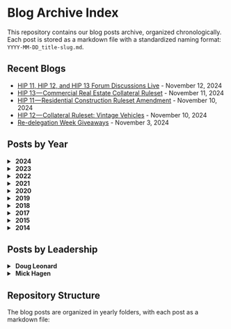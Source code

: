 # Blog Archive Index

This repository contains our blog posts archive, organized chronologically. Each post is stored as a markdown file with a standardized naming format: `YYYY-MM-DD_title-slug.md`.
## Recent Blogs

- [HIP 11, HIP 12, and HIP 13 Forum Discussions Live](blogs/archive/2024/2024-11-13_hip-11-hip-12-and-hip-13-forum-discussions-live.md) - November 12, 2024
- [HIP 13 — Commercial Real Estate Collateral Ruleset](blogs/archive/2024/2024-11-12_hip-13-commercial-real-estate-collateral-ruleset.md) - November 11, 2024
- [HIP 11 — Residential Construction Ruleset Amendment](blogs/archive/2024/2024-11-11_hip-11-residential-construction-ruleset-amendment.md) - November 10, 2024
- [HIP 12 — Collateral Ruleset: Vintage Vehicles](blogs/archive/2024/2024-11-11_hip-12-collateral-ruleset-vintage-vehicles.md) - November 10, 2024
- [Re-delegation Week Giveaways](blogs/archive/2024/2024-11-04_re-delegation-week-giveaways.md) - November 3, 2024



## Posts by Year

<details>
<summary>&nbsp;<b>2024</b></summary>

- [HIP 11, HIP 12, and HIP 13 Forum Discussions Live](blogs/archive/2024/2024-11-13_hip-11-hip-12-and-hip-13-forum-discussions-live.md) - November 12, 2024
- [HIP 13 — Commercial Real Estate Collateral Ruleset](blogs/archive/2024/2024-11-12_hip-13-commercial-real-estate-collateral-ruleset.md) - November 11, 2024
- [HIP 11 — Residential Construction Ruleset Amendment](blogs/archive/2024/2024-11-11_hip-11-residential-construction-ruleset-amendment.md) - November 10, 2024
- [HIP 12 — Collateral Ruleset: Vintage Vehicles](blogs/archive/2024/2024-11-11_hip-12-collateral-ruleset-vintage-vehicles.md) - November 10, 2024
- [Re-delegation Week Giveaways](blogs/archive/2024/2024-11-04_re-delegation-week-giveaways.md) - November 3, 2024
- [Permissionless III Summary](blogs/archive/2024/2024-10-15_permissionless-iii-summary.md) - October 14, 2024
- [HIP 10: Administrative Appointment](blogs/archive/2024/2024-09-17_hip-10-administrative-appointment.md) - September 16, 2024
- [HIP 9 + HIP 10 Forum Discussions](blogs/archive/2024/2024-09-13_hip-9-hip-10-forum-discussions.md) - September 12, 2024
- [HIP 9 + HIP 10 Voting Live!](blogs/archive/2024/2024-09-13_hip-9-hip-10-voting-live.md) - September 12, 2024
- [Permissionless III](blogs/archive/2024/2024-09-06_permissionless-iii.md) - September 5, 2024
- [Community-Led Marketing](blogs/archive/2024/2024-07-09_community-led-marketing.md) - July 8, 2024
- [Hifi Ecosystem Tutorials](blogs/archive/2024/2024-06-03_hifi-ecosystem-tutorials.md) - June 2, 2024
- [Collateral Ruleset: Medical Equipment](blogs/archive/2024/2024-05-28_collateral-ruleset-medical-equipment.md) - May 27, 2024
- [HIP 8 Voting Live!](blogs/archive/2024/2024-05-03_hip-8-voting-live.md) - May 2, 2024
- [Hifi Governance Page](blogs/archive/2024/2024-04-29_hifi-governance-page.md) - April 28, 2024
- [HIP 8 Forum Discussion Live](blogs/archive/2024/2024-04-29_hip-8-forum-discussion-live.md) - April 28, 2024
- [Collateral Ruleset: Implementation Details](blogs/archive/2024/2024-04-24_collateral-ruleset-implementation-details.md) - April 23, 2024
- [Collateral Ruleset: Professionally Managed Racehorses](blogs/archive/2024/2024-04-16_collateral-ruleset-professionally-managed-racehorses.md) - April 15, 2024
- [Collateral Ruleset: Residential Construction](blogs/archive/2024/2024-04-15_collateral-ruleset-residential-construction.md) - April 14, 2024
- [RWA Framework Improvements](blogs/archive/2024/2024-04-02_rwa-framework-improvements.md) - April 1, 2024
- [Hifi TVL Growth](blogs/archive/2024/2024-03-25_hifi-tvl-growth.md) - March 24, 2024
- [HIP 7 Voting Live!](blogs/archive/2024/2024-03-01_hip-7-voting-live.md) - February 29, 2024
- [HIP 7 Forum Discussion Live](blogs/archive/2024/2024-02-28_hip-7-forum-discussion-live.md) - February 27, 2024
- [Real Estate as Collateral](blogs/archive/2024/2024-02-27_real-estate-as-collateral.md) - February 26, 2024
- [“ERC-404” NFT & Fungible Token Interoperability](blogs/archive/2024/2024-02-08_erc-404-nft-fungible-token-interoperability.md) - February 7, 2024
- [Ecosystem Quests and Giveaways](blogs/archive/2024/2024-01-15_ecosystem-quests-and-giveaways.md) - January 14, 2024
- [Starting Off 2024 Right!](blogs/archive/2024/2024-01-09_starting-off-2024-right.md) - January 8, 2024
</details>

<details>
<summary>&nbsp;<b>2023</b></summary>

- [Sheet Heads Progress Report](blogs/archive/2023/2023-12-13_sheet-heads-progress-report.md) - December 12, 2023
- [Vote on HIP 6](blogs/archive/2023/2023-12-01_vote-on-hip-6.md) - November 30, 2023
- [HIP 6 Additional Details](blogs/archive/2023/2023-11-30_hip-6-additional-details.md) - November 29, 2023
- [HIP 6 — Liquidity Bootstrapping Program](blogs/archive/2023/2023-11-27_hip-6-liquidity-bootstrapping-program.md) - November 26, 2023
- [HIP 5 Revote Success + Airdrops!](blogs/archive/2023/2023-11-06_hip-5-revote-success-airdrops.md) - November 5, 2023
- [HIP 5 Revote Live](blogs/archive/2023/2023-11-01_hip-5-revote-live.md) - October 31, 2023
- [HIP 5 Update: Failed to Meet Quorum](blogs/archive/2023/2023-10-30_hip-5-update-failed-to-meet-quorum.md) - October 29, 2023
- [Hifi 2024 Roadmap](blogs/archive/2023/2023-10-27_hifi-2024-roadmap.md) - October 26, 2023
- [Sheet Heads Borrowing Live](blogs/archive/2023/2023-10-25_sheet-heads-borrowing-live.md) - October 24, 2023
- [Get Involved: HIP 5 Voting Is Live](blogs/archive/2023/2023-10-17_get-involved-hip-5-voting-is-live.md) - October 16, 2023
- [HIP 5 Forum Discussion Live](blogs/archive/2023/2023-10-17_hip-5-forum-discussion-live.md) - October 16, 2023
- [Sheet Heads NFTs as Collateral](blogs/archive/2023/2023-10-12_sheet-heads-nfts-as-collateral.md) - October 11, 2023
- [Hifi 2023 — A Look Back](blogs/archive/2023/2023-09-12_hifi-2023-a-look-back.md) - September 11, 2023
- [Hifi DAO Legal Structure](blogs/archive/2023/2023-09-08_hifi-dao-legal-structure.md) - September 7, 2023
- [Introducing Sheety Bot & Another NFT Giveaway!](blogs/archive/2023/2023-09-06_introducing-sheety-bot-another-nft-giveaway.md) - September 5, 2023
- [Sheet Heads Mint Cutoff + Meme Contest](blogs/archive/2023/2023-08-28_sheet-heads-mint-cutoff-meme-contest.md) - August 27, 2023
- [Ecosystem Airdrop](blogs/archive/2023/2023-08-24_ecosystem-airdrop.md) - August 23, 2023
- [Introducing: Sheet Heads](blogs/archive/2023/2023-08-11_introducing-sheet-heads.md) - August 10, 2023
- [Minting Sheet Heads](blogs/archive/2023/2023-08-11_minting-sheet-heads.md) - August 10, 2023
- [Pooled NFT V2 is Live](blogs/archive/2023/2023-07-25_pooled-nft-v2-is-live.md) - July 24, 2023
- [One More Thing…](blogs/archive/2023/2023-07-07_one-more-thing.md) - July 6, 2023
- [Introducing Our First Real-World Asset](blogs/archive/2023/2023-06-23_introducing-our-first-real-world-asset.md) - June 22, 2023
- [Real-World Assets: The Framework](blogs/archive/2023/2023-06-13_real-world-assets-the-framework.md) - June 12, 2023
- [We’re Ready! Onboarding Our First Real-World Asset (RWA)](blogs/archive/2023/2023-06-02_we-re-ready-onboarding-our-first-real-world-asset-rwa.md) - June 1, 2023
- [Learn Hifi, Earn Hifi: Binance Academy](blogs/archive/2023/2023-05-19_learn-hifi-earn-hifi-binance-academy.md) - May 18, 2023
- [NFT Collateral Status Update](blogs/archive/2023/2023-04-18_nft-collateral-status-update.md) - April 17, 2023
- [Pooled NFT: Airdrop #2](blogs/archive/2023/2023-04-13_pooled-nft-airdrop-2.md) - April 12, 2023
- [Outer Edge LA: The Experience](blogs/archive/2023/2023-04-07_outer-edge-la-the-experience.md) - April 6, 2023
- [Pawn Bots: Lessons Learned](blogs/archive/2023/2023-04-06_pawn-bots-lessons-learned.md) - April 5, 2023
- [Earning from DEXs with Liquidity Tokens and NFTs](blogs/archive/2023/2023-03-22_earning-from-dexs-with-liquidity-tokens-and-nfts.md) - March 21, 2023
- [NFT Real World Assets — Past, Present, and Future](blogs/archive/2023/2023-02-28_nft-real-world-assets-past-present-and-future.md) - February 27, 2023
- [Pooled NFTs: Passive Income For Any NFT](blogs/archive/2023/2023-02-10_pooled-nfts-passive-income-for-any-nft.md) - February 9, 2023
- [Pawn Bots Phase VI](blogs/archive/2023/2023-02-07_pawn-bots-phase-vi.md) - February 6, 2023
- [What Is DeFi?](blogs/archive/2023/2023-01-31_what-is-defi.md) - January 30, 2023
- [New Hifi Market on Ethereum Mainnet](blogs/archive/2023/2023-01-17_new-hifi-market-on-ethereum-mainnet.md) - January 16, 2023
</details>

<details>
<summary>&nbsp;<b>2022</b></summary>

- [HIFI Token Exchange Support](blogs/archive/2022/2022-12-20_hifi-token-exchange-support.md) - December 19, 2022
- [A New NFT Collection: Laying Groundwork](blogs/archive/2022/2022-12-09_a-new-nft-collection-laying-groundwork.md) - December 8, 2022
- [HIFI Token Swap Tutorial](blogs/archive/2022/2022-12-09_hifi-token-swap-tutorial.md) - December 8, 2022
- [Token Swap is Live](blogs/archive/2022/2022-12-06_token-swap-is-live.md) - December 5, 2022
- [Crown Ribbon FAQ](blogs/archive/2022/2022-12-02_crown-ribbon-faq.md) - December 1, 2022
- [Hifi Token Swap AMA (November 29th, 2022)](blogs/archive/2022/2022-11-29_hifi-token-swap-ama-november-29th-2022.md) - November 28, 2022
- [HIFI Tokenomics Lite Paper](blogs/archive/2022/2022-11-28_hifi-tokenomics-lite-paper.md) - November 27, 2022
- [Hifi DAO — Day 1! 🎉](blogs/archive/2022/2022-11-18_hifi-dao-day-1.md) - November 17, 2022
- [Vote on HIP 2](blogs/archive/2022/2022-11-18_vote-on-hip-2.md) - November 17, 2022
- [Token Swap & Ethereum Mainnet Protocol Deployment Proposal](blogs/archive/2022/2022-11-07_token-swap-ethereum-mainnet-protocol-deployment-proposal.md) - November 6, 2022
- [Probably Nothing](blogs/archive/2022/2022-11-03_probably-nothing.md) - November 2, 2022
- [Growth](blogs/archive/2022/2022-10-31_growth.md) - October 30, 2022
- [Our Solution](blogs/archive/2022/2022-10-27_our-solution.md) - October 26, 2022
- [Our Customer’s Biggest Problem](blogs/archive/2022/2022-10-26_our-customer-s-biggest-problem.md) - October 25, 2022
- [Our Customer](blogs/archive/2022/2022-10-26_our-customer.md) - October 25, 2022
- [The Road to Token Swap](blogs/archive/2022/2022-10-24_the-road-to-token-swap.md) - October 23, 2022
- [The Pawn Bots Comprehensive Guide](blogs/archive/2022/2022-09-30_the-pawn-bots-comprehensive-guide.md) - September 29, 2022
- [New Upgrades](blogs/archive/2022/2022-09-27_new-upgrades.md) - September 26, 2022
- [Pawn Bots Phase III](blogs/archive/2022/2022-09-22_pawn-bots-phase-iii.md) - September 21, 2022
- [Forging a Flawless](blogs/archive/2022/2022-09-09_forging-a-flawless.md) - September 8, 2022
- [Community Updates: The Next Chapter of Growth](blogs/archive/2022/2022-08-25_community-updates-the-next-chapter-of-growth.md) - August 24, 2022
- [🎉 Introducing the Forge Web App](blogs/archive/2022/2022-08-16_introducing-the-forge-web-app.md) - August 15, 2022
- [Melt Down and Forge: Pawn Bots Evolved](blogs/archive/2022/2022-08-04_melt-down-and-forge-pawn-bots-evolved.md) - August 3, 2022
- [Pawn Bots Holders-Only Groups](blogs/archive/2022/2022-07-19_pawn-bots-holders-only-groups.md) - July 18, 2022
- [Pawn Bots Liquidity Reserve](blogs/archive/2022/2022-07-19_pawn-bots-liquidity-reserve.md) - July 18, 2022
- [Pawn Bots Rarity 😎](blogs/archive/2022/2022-07-12_pawn-bots-rarity.md) - July 11, 2022
- [Pawn Bots Mint Details](blogs/archive/2022/2022-07-01_pawn-bots-mint-details.md) - June 30, 2022
- [Voting Kickoff](blogs/archive/2022/2022-06-10_voting-kickoff.md) - June 9, 2022
- [How to Get Mainframe Token](blogs/archive/2022/2022-06-03_how-to-get-mainframe-token.md) - June 2, 2022
- [Hifi Ecosystem Launch 🚀](blogs/archive/2022/2022-04-21_hifi-ecosystem-launch.md) - April 20, 2022
- [New Frontiers: Hifi Spins out Sablier as Ecosystem Partner 🎉](blogs/archive/2022/2022-04-05_new-frontiers-hifi-spins-out-sablier-as-ecosystem-partner.md) - April 4, 2022
- [Roadmap Recap: Q1 2022](blogs/archive/2022/2022-03-31_roadmap-recap-q1-2022.md) - March 30, 2022
- [How to Write a Great Governance Proposal](blogs/archive/2022/2022-03-17_how-to-write-a-great-governance-proposal.md) - March 16, 2022
- [An Introduction to Community Governance](blogs/archive/2022/2022-03-08_an-introduction-to-community-governance.md) - March 7, 2022
- [Tutorial: Voting With Snapshot](blogs/archive/2022/2022-01-11_tutorial-voting-with-snapshot.md) - January 10, 2022
- [Strategy: the road ahead](blogs/archive/2022/2022-01-06_strategy-the-road-ahead.md) - January 5, 2022
- [Introducing Hifi Governance](blogs/archive/2022/2022-01-04_introducing-hifi-governance.md) - January 3, 2022
- [Unveiling the 2022 WAGMI Roadmap](blogs/archive/2022/2022-01-03_unveiling-the-2022-wagmi-roadmap.md) - January 2, 2022
</details>

<details>
<summary>&nbsp;<b>2021</b></summary>

- [Borrow Tutorial: Hifi v1 Public Preview on Polygon](blogs/archive/2021/2021-12-13_borrow-tutorial-hifi-v1-public-preview-on-polygon.md) - December 12, 2021
- [Tutorial Bridge: Hifi v1 Public Preview on Polygon](blogs/archive/2021/2021-12-13_tutorial-bridge-hifi-v1-public-preview-on-polygon.md) - December 12, 2021
- [Introduction to Polygon](blogs/archive/2021/2021-11-01_introduction-to-polygon.md) - October 31, 2021
- [Hifi v1: Protocol Risks](blogs/archive/2021/2021-10-22_hifi-v1-protocol-risks.md) - October 21, 2021
- [Release: Hifi v1 private beta on Rinkeby](blogs/archive/2021/2021-08-05_release-hifi-v1-private-beta-on-rinkeby.md) - August 4, 2021
- [The End of an Era: Sunsetting our Mainframe Brand and Domain](blogs/archive/2021/2021-07-14_the-end-of-an-era-sunsetting-our-mainframe-brand-and-domain.md) - July 13, 2021
- [NFTs 101](blogs/archive/2021/2021-04-08_nfts-101.md) - April 7, 2021
- [MFT available in US via CoinZoom, $30K Giveaway](blogs/archive/2021/2021-03-31_mft-available-in-us-via-coinzoom-30k-giveaway.md) - March 30, 2021
- [Pooling with Hifi](blogs/archive/2021/2021-03-16_pooling-with-hifi.md) - March 15, 2021
- [Borrowing with Hifi](blogs/archive/2021/2021-03-12_borrowing-with-hifi.md) - March 11, 2021
- [Lending with Hifi](blogs/archive/2021/2021-03-12_lending-with-hifi.md) - March 11, 2021
- [Upcoming AMA & Incentive Update](blogs/archive/2021/2021-02-19_upcoming-ama-incentive-update.md) - February 18, 2021
- [Hifi Lending Protocol v.0 launched](blogs/archive/2021/2021-02-15_hifi-lending-protocol-v-0-launched.md) - February 14, 2021
</details>

<details>
<summary>&nbsp;<b>2020</b></summary>

- [Progress Report: Breaking down our audit report](blogs/archive/2020/2020-12-17_progress-report-breaking-down-our-audit-report.md) - December 16, 2020
- [Mainframe is now Hifi](blogs/archive/2020/2020-12-10_mainframe-is-now-hifi.md) - December 9, 2020
- [Compound’s DAI liquidation event and it’s impact on Mainframe](blogs/archive/2020/2020-12-04_compound-s-dai-liquidation-event-and-it-s-impact-on-mainframe.md) - December 3, 2020
- [Progress Report: Security Audit — Round One](blogs/archive/2020/2020-11-23_progress-report-security-audit-round-one.md) - November 22, 2020
- [ReImagine 2020 v4.0](blogs/archive/2020/2020-11-05_reimagine-2020-v4-0.md) - November 4, 2020
- [MFT Airdrop Update: Realigning Incentives](blogs/archive/2020/2020-08-19_mft-airdrop-update-realigning-incentives.md) - August 18, 2020
- [Mainframe Lending Protocol](blogs/archive/2020/2020-07-10_mainframe-lending-protocol.md) - July 9, 2020
- [Mainframe Guardians & Community Migration to Discord](blogs/archive/2020/2020-06-22_mainframe-guardians-community-migration-to-discord.md) - June 21, 2020
- [Tutorial: Adding Liquidity to Uniswap v2](blogs/archive/2020/2020-06-04_tutorial-adding-liquidity-to-uniswap-v2.md) - June 3, 2020
- [Progress Report: Incoming Airdrops](blogs/archive/2020/2020-06-01_progress-report-incoming-airdrops.md) - May 31, 2020
- [Mainframe Lending Protocol: A Primer](blogs/archive/2020/2020-05-18_mainframe-lending-protocol-a-primer.md) - May 17, 2020
- [The Vision](blogs/archive/2020/2020-03-02_the-vision.md) - March 1, 2020
- [New Chapter, New CEO](blogs/archive/2020/2020-01-31_new-chapter-new-ceo.md) - January 30, 2020
- [Shareholder Letter February 2020](blogs/archive/2020/2020-01-31_shareholder-letter-february-2020.md) - January 30, 2020
</details>

<details>
<summary>&nbsp;<b>2019</b></summary>

- [The Definition of a Dapp](blogs/archive/2019/2019-08-08_the-definition-of-a-dapp.md) - August 7, 2019
- [Mainframe & Brasil 🇧🇷](blogs/archive/2019/2019-07-24_mainframe-brasil.md) - July 23, 2019
- [Mainframe OS Product Update](blogs/archive/2019/2019-06-20_mainframe-os-product-update.md) - June 19, 2019
- [Swarm Orange Summit 2019](blogs/archive/2019/2019-06-11_swarm-orange-summit-2019.md) - June 10, 2019
- [Mainframe OS: support for Mac, Windows, & Linux now live!](blogs/archive/2019/2019-05-06_mainframe-os-support-for-mac-windows-linux-now-live.md) - May 5, 2019
- [Mainframe OS Public Release is Live!](blogs/archive/2019/2019-04-10_mainframe-os-public-release-is-live.md) - April 9, 2019
- [AMA Rundown with Mainframe Leadership](blogs/archive/2019/2019-03-06_ama-rundown-with-mainframe-leadership.md) - March 5, 2019
- [Mainframe OS Developer Launch & AMA](blogs/archive/2019/2019-02-28_mainframe-os-developer-launch-ama.md) - February 27, 2019
- [Erebos v0.6](blogs/archive/2019/2019-01-07_erebos-v0-6.md) - January 6, 2019
</details>

<details>
<summary>&nbsp;<b>2018</b></summary>

- [Mainframe Product Update: November](blogs/archive/2018/2018-12-07_mainframe-product-update-november.md) - December 6, 2018
- [Mainframe Product Update: October](blogs/archive/2018/2018-11-16_mainframe-product-update-october.md) - November 15, 2018
- [Update: Developer-focused Meetups in November and December](blogs/archive/2018/2018-11-08_update-developer-focused-meetups-in-november-and-december.md) - November 7, 2018
- [Announcing the 0.1 Milestone Release](blogs/archive/2018/2018-11-07_announcing-the-0-1-milestone-release.md) - November 6, 2018
- [The Dapp Awards — Highlights & Recap](blogs/archive/2018/2018-11-05_the-dapp-awards-highlights-recap.md) - November 4, 2018
- [Quick Update before DevCon4](blogs/archive/2018/2018-10-29_quick-update-before-devcon4.md) - October 28, 2018
- [Just #Buidl: Eth San Francisco Hackathon](blogs/archive/2018/2018-10-10_just-buidl-eth-san-francisco-hackathon.md) - October 9, 2018
- [Mainframe Partners with Telefónica’s Innovation Arm](blogs/archive/2018/2018-10-02_mainframe-partners-with-telef-nica-s-innovation-arm.md) - October 1, 2018
- [Introducing Erebos — a JavaScript client and CLI for Swarm](blogs/archive/2018/2018-09-24_introducing-erebos-a-javascript-client-and-cli-for-swarm.md) - September 23, 2018
- [Main & Frame Vol. 010](blogs/archive/2018/2018-08-30_main-frame-vol-010.md) - August 29, 2018
- [Meet Team Mainframe](blogs/archive/2018/2018-08-28_meet-team-mainframe.md) - August 27, 2018
- [Community AMA with Mick Hagen](blogs/archive/2018/2018-08-08_community-ama-with-mick-hagen.md) - August 7, 2018
- [Announcing the Mainframe Roadmap](blogs/archive/2018/2018-08-07_announcing-the-mainframe-roadmap.md) - August 6, 2018
- [Introducing Freedom Stories: Warsaw Uprising](blogs/archive/2018/2018-08-03_introducing-freedom-stories-warsaw-uprising.md) - August 2, 2018
- [Main & Frame Vol. 006](blogs/archive/2018/2018-07-19_main-frame-vol-006.md) - July 18, 2018
- [How to stake your own MFT in Onyx](blogs/archive/2018/2018-07-12_how-to-stake-your-own-mft-in-onyx.md) - July 11, 2018
- [Claiming Your Global Airdrop](blogs/archive/2018/2018-07-10_claiming-your-global-airdrop.md) - July 9, 2018
- [48 hours later — Welcome to the Team!](blogs/archive/2018/2018-07-07_48-hours-later-welcome-to-the-team.md) - July 6, 2018
- [IMPORTANT: MFT contract redeployed](blogs/archive/2018/2018-07-04_important-mft-contract-redeployed.md) - July 3, 2018
- [Mainframe Token Contract Deployed](blogs/archive/2018/2018-07-03_mainframe-token-contract-deployed.md) - July 2, 2018
- [Pre-Sale Partners: Builders in the Ecosystem](blogs/archive/2018/2018-07-03_pre-sale-partners-builders-in-the-ecosystem.md) - July 2, 2018
- [Pre-Sale Partners: Funds & Angels](blogs/archive/2018/2018-07-02_pre-sale-partners-funds-angels.md) - July 1, 2018
- [Introducing the Mainframe pre-sale partners](blogs/archive/2018/2018-06-28_introducing-the-mainframe-pre-sale-partners.md) - June 27, 2018
- [Global Airdrop & European Tour Update](blogs/archive/2018/2018-06-27_global-airdrop-european-tour-update.md) - June 26, 2018
- [Freedom of the Press Foundation & Mainframe](blogs/archive/2018/2018-06-18_freedom-of-the-press-foundation-mainframe.md) - June 17, 2018
- [A New Hire’s visit to Mainframe HQ](blogs/archive/2018/2018-06-13_a-new-hire-s-visit-to-mainframe-hq.md) - June 12, 2018
- [Insights from Phase 2: Proof of Freedom](blogs/archive/2018/2018-06-07_insights-from-phase-2-proof-of-freedom.md) - June 6, 2018
- [$1.4M raised for charity in “Proof of Heart”](blogs/archive/2018/2018-05-25_1-4m-raised-for-charity-in-proof-of-heart.md) - May 24, 2018
- [Europe Airdrop Tour — Application Process](blogs/archive/2018/2018-05-25_europe-airdrop-tour-application-process.md) - May 24, 2018
- [Swarm Orange Summit 2018](blogs/archive/2018/2018-05-25_swarm-orange-summit-2018.md) - May 24, 2018
- [Mainframe Europe Airdrop Tour — cities announced!](blogs/archive/2018/2018-05-22_mainframe-europe-airdrop-tour-cities-announced.md) - May 21, 2018
- [Swarm Summit Presentation: How to Take Over the Swarm Project.](blogs/archive/2018/2018-05-14_swarm-summit-presentation-how-to-take-over-the-swarm-project.md) - May 13, 2018
- [Video and Animation Submissions for Crowdgift Phase 2](blogs/archive/2018/2018-04-12_video-and-animation-submissions-for-crowdgift-phase-2.md) - April 11, 2018
- [Three Million Dollars](blogs/archive/2018/2018-03-10_three-million-dollars.md) - March 9, 2018
- [Crowdgift Phase 3: Proof of Heart](blogs/archive/2018/2018-02-27_crowdgift-phase-3-proof-of-heart.md) - February 26, 2018
- [Crowdgift Phase 2: Proof of Freedom](blogs/archive/2018/2018-02-26_crowdgift-phase-2-proof-of-freedom.md) - February 25, 2018
- [Mainframe Token Generation Event](blogs/archive/2018/2018-02-14_mainframe-token-generation-event.md) - February 13, 2018
- [The web3 communications layer](blogs/archive/2018/2018-02-01_the-web3-communications-layer.md) - January 31, 2018
</details>

<details>
<summary>&nbsp;<b>2017</b></summary>

- [Onyx: Alpha Release](blogs/archive/2017/2017-12-06_onyx-alpha-release.md) - December 5, 2017
- [Preparing, Presenting, and Reception at Devcon 3](blogs/archive/2017/2017-11-14_preparing-presenting-and-reception-at-devcon-3.md) - November 13, 2017
- [The Value of (Relevant) Notifications](blogs/archive/2017/2017-06-16_the-value-of-relevant-notifications.md) - June 15, 2017
- [Communication Failure Averted.](blogs/archive/2017/2017-06-10_communication-failure-averted.md) - June 9, 2017
- [Fragment Subscriptions in GraphQL](blogs/archive/2017/2017-05-26_fragment-subscriptions-in-graphql.md) - May 25, 2017
- [The Workplace: 1997 vs. 2017](blogs/archive/2017/2017-05-22_the-workplace-1997-vs-2017.md) - May 21, 2017
</details>

<details>
<summary>&nbsp;<b>2015</b></summary>

- [Spatch → Mainframe](blogs/archive/2015/2015-06-04_spatch-mainframe.md) - June 3, 2015
</details>

<details>
<summary>&nbsp;<b>2014</b></summary>

- [Techstars London: Founder Diaries](blogs/archive/2014/2014-04-18_techstars-london-founder-diaries.md) - April 17, 2014
</details>

## Posts by Leadership

<details>
<summary>&nbsp;<b>Doug Leonard</b></summary>
<blockquote>
<details>
<summary>&nbsp;<b>2024</b></summary>

- [HIP 11, HIP 12, and HIP 13 Forum Discussions Live](blogs/archive/2024/2024-11-13_hip-11-hip-12-and-hip-13-forum-discussions-live.md) - November 12, 2024
- [HIP 13 — Commercial Real Estate Collateral Ruleset](blogs/archive/2024/2024-11-12_hip-13-commercial-real-estate-collateral-ruleset.md) - November 11, 2024
- [HIP 11 — Residential Construction Ruleset Amendment](blogs/archive/2024/2024-11-11_hip-11-residential-construction-ruleset-amendment.md) - November 10, 2024
- [HIP 12 — Collateral Ruleset: Vintage Vehicles](blogs/archive/2024/2024-11-11_hip-12-collateral-ruleset-vintage-vehicles.md) - November 10, 2024
- [Re-delegation Week Giveaways](blogs/archive/2024/2024-11-04_re-delegation-week-giveaways.md) - November 3, 2024
- [Permissionless III Summary](blogs/archive/2024/2024-10-15_permissionless-iii-summary.md) - October 14, 2024
- [HIP 10: Administrative Appointment](blogs/archive/2024/2024-09-17_hip-10-administrative-appointment.md) - September 16, 2024
- [HIP 9 + HIP 10 Forum Discussions](blogs/archive/2024/2024-09-13_hip-9-hip-10-forum-discussions.md) - September 12, 2024
- [HIP 9 + HIP 10 Voting Live!](blogs/archive/2024/2024-09-13_hip-9-hip-10-voting-live.md) - September 12, 2024
- [Permissionless III](blogs/archive/2024/2024-09-06_permissionless-iii.md) - September 5, 2024
- [Community-Led Marketing](blogs/archive/2024/2024-07-09_community-led-marketing.md) - July 8, 2024
- [Hifi Ecosystem Tutorials](blogs/archive/2024/2024-06-03_hifi-ecosystem-tutorials.md) - June 2, 2024
- [Collateral Ruleset: Medical Equipment](blogs/archive/2024/2024-05-28_collateral-ruleset-medical-equipment.md) - May 27, 2024
- [HIP 8 Voting Live!](blogs/archive/2024/2024-05-03_hip-8-voting-live.md) - May 2, 2024
- [Hifi Governance Page](blogs/archive/2024/2024-04-29_hifi-governance-page.md) - April 28, 2024
- [HIP 8 Forum Discussion Live](blogs/archive/2024/2024-04-29_hip-8-forum-discussion-live.md) - April 28, 2024
- [Collateral Ruleset: Implementation Details](blogs/archive/2024/2024-04-24_collateral-ruleset-implementation-details.md) - April 23, 2024
- [Collateral Ruleset: Professionally Managed Racehorses](blogs/archive/2024/2024-04-16_collateral-ruleset-professionally-managed-racehorses.md) - April 15, 2024
- [Collateral Ruleset: Residential Construction](blogs/archive/2024/2024-04-15_collateral-ruleset-residential-construction.md) - April 14, 2024
- [RWA Framework Improvements](blogs/archive/2024/2024-04-02_rwa-framework-improvements.md) - April 1, 2024
- [Hifi TVL Growth](blogs/archive/2024/2024-03-25_hifi-tvl-growth.md) - March 24, 2024
- [HIP 7 Voting Live!](blogs/archive/2024/2024-03-01_hip-7-voting-live.md) - February 29, 2024
- [HIP 7 Forum Discussion Live](blogs/archive/2024/2024-02-28_hip-7-forum-discussion-live.md) - February 27, 2024
- [Real Estate as Collateral](blogs/archive/2024/2024-02-27_real-estate-as-collateral.md) - February 26, 2024
- [“ERC-404” NFT & Fungible Token Interoperability](blogs/archive/2024/2024-02-08_erc-404-nft-fungible-token-interoperability.md) - February 7, 2024
- [Ecosystem Quests and Giveaways](blogs/archive/2024/2024-01-15_ecosystem-quests-and-giveaways.md) - January 14, 2024
- [Starting Off 2024 Right!](blogs/archive/2024/2024-01-09_starting-off-2024-right.md) - January 8, 2024
</details>

<details>
<summary>&nbsp;<b>2023</b></summary>

- [Sheet Heads Progress Report](blogs/archive/2023/2023-12-13_sheet-heads-progress-report.md) - December 12, 2023
- [Vote on HIP 6](blogs/archive/2023/2023-12-01_vote-on-hip-6.md) - November 30, 2023
- [HIP 6 Additional Details](blogs/archive/2023/2023-11-30_hip-6-additional-details.md) - November 29, 2023
- [HIP 6 — Liquidity Bootstrapping Program](blogs/archive/2023/2023-11-27_hip-6-liquidity-bootstrapping-program.md) - November 26, 2023
- [HIP 5 Revote Success + Airdrops!](blogs/archive/2023/2023-11-06_hip-5-revote-success-airdrops.md) - November 5, 2023
- [HIP 5 Revote Live](blogs/archive/2023/2023-11-01_hip-5-revote-live.md) - October 31, 2023
- [HIP 5 Update: Failed to Meet Quorum](blogs/archive/2023/2023-10-30_hip-5-update-failed-to-meet-quorum.md) - October 29, 2023
- [Hifi 2024 Roadmap](blogs/archive/2023/2023-10-27_hifi-2024-roadmap.md) - October 26, 2023
- [Sheet Heads Borrowing Live](blogs/archive/2023/2023-10-25_sheet-heads-borrowing-live.md) - October 24, 2023
- [Get Involved: HIP 5 Voting Is Live](blogs/archive/2023/2023-10-17_get-involved-hip-5-voting-is-live.md) - October 16, 2023
- [HIP 5 Forum Discussion Live](blogs/archive/2023/2023-10-17_hip-5-forum-discussion-live.md) - October 16, 2023
- [Sheet Heads NFTs as Collateral](blogs/archive/2023/2023-10-12_sheet-heads-nfts-as-collateral.md) - October 11, 2023
- [Hifi 2023 — A Look Back](blogs/archive/2023/2023-09-12_hifi-2023-a-look-back.md) - September 11, 2023
- [Hifi DAO Legal Structure](blogs/archive/2023/2023-09-08_hifi-dao-legal-structure.md) - September 7, 2023
- [Introducing Sheety Bot & Another NFT Giveaway!](blogs/archive/2023/2023-09-06_introducing-sheety-bot-another-nft-giveaway.md) - September 5, 2023
- [Sheet Heads Mint Cutoff + Meme Contest](blogs/archive/2023/2023-08-28_sheet-heads-mint-cutoff-meme-contest.md) - August 27, 2023
- [Ecosystem Airdrop](blogs/archive/2023/2023-08-24_ecosystem-airdrop.md) - August 23, 2023
- [Introducing: Sheet Heads](blogs/archive/2023/2023-08-11_introducing-sheet-heads.md) - August 10, 2023
- [Minting Sheet Heads](blogs/archive/2023/2023-08-11_minting-sheet-heads.md) - August 10, 2023
- [Pooled NFT V2 is Live](blogs/archive/2023/2023-07-25_pooled-nft-v2-is-live.md) - July 24, 2023
- [One More Thing…](blogs/archive/2023/2023-07-07_one-more-thing.md) - July 6, 2023
- [Introducing Our First Real-World Asset](blogs/archive/2023/2023-06-23_introducing-our-first-real-world-asset.md) - June 22, 2023
- [Real-World Assets: The Framework](blogs/archive/2023/2023-06-13_real-world-assets-the-framework.md) - June 12, 2023
- [We’re Ready! Onboarding Our First Real-World Asset (RWA)](blogs/archive/2023/2023-06-02_we-re-ready-onboarding-our-first-real-world-asset-rwa.md) - June 1, 2023
- [Learn Hifi, Earn Hifi: Binance Academy](blogs/archive/2023/2023-05-19_learn-hifi-earn-hifi-binance-academy.md) - May 18, 2023
- [NFT Collateral Status Update](blogs/archive/2023/2023-04-18_nft-collateral-status-update.md) - April 17, 2023
- [Pooled NFT: Airdrop #2](blogs/archive/2023/2023-04-13_pooled-nft-airdrop-2.md) - April 12, 2023
- [Outer Edge LA: The Experience](blogs/archive/2023/2023-04-07_outer-edge-la-the-experience.md) - April 6, 2023
- [Pawn Bots: Lessons Learned](blogs/archive/2023/2023-04-06_pawn-bots-lessons-learned.md) - April 5, 2023
- [Earning from DEXs with Liquidity Tokens and NFTs](blogs/archive/2023/2023-03-22_earning-from-dexs-with-liquidity-tokens-and-nfts.md) - March 21, 2023
- [NFT Real World Assets — Past, Present, and Future](blogs/archive/2023/2023-02-28_nft-real-world-assets-past-present-and-future.md) - February 27, 2023
- [Pooled NFTs: Passive Income For Any NFT](blogs/archive/2023/2023-02-10_pooled-nfts-passive-income-for-any-nft.md) - February 9, 2023
- [Pawn Bots Phase VI](blogs/archive/2023/2023-02-07_pawn-bots-phase-vi.md) - February 6, 2023
- [What Is DeFi?](blogs/archive/2023/2023-01-31_what-is-defi.md) - January 30, 2023
- [New Hifi Market on Ethereum Mainnet](blogs/archive/2023/2023-01-17_new-hifi-market-on-ethereum-mainnet.md) - January 16, 2023
</details>

<details>
<summary>&nbsp;<b>2022</b></summary>

- [HIFI Token Exchange Support](blogs/archive/2022/2022-12-20_hifi-token-exchange-support.md) - December 19, 2022
- [A New NFT Collection: Laying Groundwork](blogs/archive/2022/2022-12-09_a-new-nft-collection-laying-groundwork.md) - December 8, 2022
- [HIFI Token Swap Tutorial](blogs/archive/2022/2022-12-09_hifi-token-swap-tutorial.md) - December 8, 2022
- [Token Swap is Live](blogs/archive/2022/2022-12-06_token-swap-is-live.md) - December 5, 2022
- [Crown Ribbon FAQ](blogs/archive/2022/2022-12-02_crown-ribbon-faq.md) - December 1, 2022
- [Hifi Token Swap AMA (November 29th, 2022)](blogs/archive/2022/2022-11-29_hifi-token-swap-ama-november-29th-2022.md) - November 28, 2022
- [HIFI Tokenomics Lite Paper](blogs/archive/2022/2022-11-28_hifi-tokenomics-lite-paper.md) - November 27, 2022
- [Hifi DAO — Day 1! 🎉](blogs/archive/2022/2022-11-18_hifi-dao-day-1.md) - November 17, 2022
- [Vote on HIP 2](blogs/archive/2022/2022-11-18_vote-on-hip-2.md) - November 17, 2022
- [Token Swap & Ethereum Mainnet Protocol Deployment Proposal](blogs/archive/2022/2022-11-07_token-swap-ethereum-mainnet-protocol-deployment-proposal.md) - November 6, 2022
- [Probably Nothing](blogs/archive/2022/2022-11-03_probably-nothing.md) - November 2, 2022
- [Growth](blogs/archive/2022/2022-10-31_growth.md) - October 30, 2022
- [Our Solution](blogs/archive/2022/2022-10-27_our-solution.md) - October 26, 2022
- [Our Customer’s Biggest Problem](blogs/archive/2022/2022-10-26_our-customer-s-biggest-problem.md) - October 25, 2022
- [Our Customer](blogs/archive/2022/2022-10-26_our-customer.md) - October 25, 2022
- [The Road to Token Swap](blogs/archive/2022/2022-10-24_the-road-to-token-swap.md) - October 23, 2022
- [The Pawn Bots Comprehensive Guide](blogs/archive/2022/2022-09-30_the-pawn-bots-comprehensive-guide.md) - September 29, 2022
- [New Upgrades](blogs/archive/2022/2022-09-27_new-upgrades.md) - September 26, 2022
- [Pawn Bots Phase III](blogs/archive/2022/2022-09-22_pawn-bots-phase-iii.md) - September 21, 2022
- [Forging a Flawless](blogs/archive/2022/2022-09-09_forging-a-flawless.md) - September 8, 2022
- [Community Updates: The Next Chapter of Growth](blogs/archive/2022/2022-08-25_community-updates-the-next-chapter-of-growth.md) - August 24, 2022
- [🎉 Introducing the Forge Web App](blogs/archive/2022/2022-08-16_introducing-the-forge-web-app.md) - August 15, 2022
- [Melt Down and Forge: Pawn Bots Evolved](blogs/archive/2022/2022-08-04_melt-down-and-forge-pawn-bots-evolved.md) - August 3, 2022
- [Pawn Bots Holders-Only Groups](blogs/archive/2022/2022-07-19_pawn-bots-holders-only-groups.md) - July 18, 2022
- [Pawn Bots Liquidity Reserve](blogs/archive/2022/2022-07-19_pawn-bots-liquidity-reserve.md) - July 18, 2022
- [Pawn Bots Rarity 😎](blogs/archive/2022/2022-07-12_pawn-bots-rarity.md) - July 11, 2022
- [Pawn Bots Mint Details](blogs/archive/2022/2022-07-01_pawn-bots-mint-details.md) - June 30, 2022
- [Voting Kickoff](blogs/archive/2022/2022-06-10_voting-kickoff.md) - June 9, 2022
- [How to Get Mainframe Token](blogs/archive/2022/2022-06-03_how-to-get-mainframe-token.md) - June 2, 2022
- [Hifi Ecosystem Launch 🚀](blogs/archive/2022/2022-04-21_hifi-ecosystem-launch.md) - April 20, 2022
- [New Frontiers: Hifi Spins out Sablier as Ecosystem Partner 🎉](blogs/archive/2022/2022-04-05_new-frontiers-hifi-spins-out-sablier-as-ecosystem-partner.md) - April 4, 2022
- [Roadmap Recap: Q1 2022](blogs/archive/2022/2022-03-31_roadmap-recap-q1-2022.md) - March 30, 2022
- [How to Write a Great Governance Proposal](blogs/archive/2022/2022-03-17_how-to-write-a-great-governance-proposal.md) - March 16, 2022
- [An Introduction to Community Governance](blogs/archive/2022/2022-03-08_an-introduction-to-community-governance.md) - March 7, 2022
- [Tutorial: Voting With Snapshot](blogs/archive/2022/2022-01-11_tutorial-voting-with-snapshot.md) - January 10, 2022
- [Strategy: the road ahead](blogs/archive/2022/2022-01-06_strategy-the-road-ahead.md) - January 5, 2022
- [Introducing Hifi Governance](blogs/archive/2022/2022-01-04_introducing-hifi-governance.md) - January 3, 2022
- [Unveiling the 2022 WAGMI Roadmap](blogs/archive/2022/2022-01-03_unveiling-the-2022-wagmi-roadmap.md) - January 2, 2022
</details>

<details>
<summary>&nbsp;<b>2021</b></summary>

- [Borrow Tutorial: Hifi v1 Public Preview on Polygon](blogs/archive/2021/2021-12-13_borrow-tutorial-hifi-v1-public-preview-on-polygon.md) - December 12, 2021
- [Tutorial Bridge: Hifi v1 Public Preview on Polygon](blogs/archive/2021/2021-12-13_tutorial-bridge-hifi-v1-public-preview-on-polygon.md) - December 12, 2021
- [Introduction to Polygon](blogs/archive/2021/2021-11-01_introduction-to-polygon.md) - October 31, 2021
- [Hifi v1: Protocol Risks](blogs/archive/2021/2021-10-22_hifi-v1-protocol-risks.md) - October 21, 2021
- [Release: Hifi v1 private beta on Rinkeby](blogs/archive/2021/2021-08-05_release-hifi-v1-private-beta-on-rinkeby.md) - August 4, 2021
- [The End of an Era: Sunsetting our Mainframe Brand and Domain](blogs/archive/2021/2021-07-14_the-end-of-an-era-sunsetting-our-mainframe-brand-and-domain.md) - July 13, 2021
- [NFTs 101](blogs/archive/2021/2021-04-08_nfts-101.md) - April 7, 2021
- [MFT available in US via CoinZoom, $30K Giveaway](blogs/archive/2021/2021-03-31_mft-available-in-us-via-coinzoom-30k-giveaway.md) - March 30, 2021
- [Pooling with Hifi](blogs/archive/2021/2021-03-16_pooling-with-hifi.md) - March 15, 2021
- [Borrowing with Hifi](blogs/archive/2021/2021-03-12_borrowing-with-hifi.md) - March 11, 2021
- [Lending with Hifi](blogs/archive/2021/2021-03-12_lending-with-hifi.md) - March 11, 2021
- [Upcoming AMA & Incentive Update](blogs/archive/2021/2021-02-19_upcoming-ama-incentive-update.md) - February 18, 2021
- [Hifi Lending Protocol v.0 launched](blogs/archive/2021/2021-02-15_hifi-lending-protocol-v-0-launched.md) - February 14, 2021
</details>

<details>
<summary>&nbsp;<b>2020</b></summary>

- [Progress Report: Breaking down our audit report](blogs/archive/2020/2020-12-17_progress-report-breaking-down-our-audit-report.md) - December 16, 2020
- [Mainframe is now Hifi](blogs/archive/2020/2020-12-10_mainframe-is-now-hifi.md) - December 9, 2020
- [Compound’s DAI liquidation event and it’s impact on Mainframe](blogs/archive/2020/2020-12-04_compound-s-dai-liquidation-event-and-it-s-impact-on-mainframe.md) - December 3, 2020
- [Progress Report: Security Audit — Round One](blogs/archive/2020/2020-11-23_progress-report-security-audit-round-one.md) - November 22, 2020
- [ReImagine 2020 v4.0](blogs/archive/2020/2020-11-05_reimagine-2020-v4-0.md) - November 4, 2020
- [MFT Airdrop Update: Realigning Incentives](blogs/archive/2020/2020-08-19_mft-airdrop-update-realigning-incentives.md) - August 18, 2020
- [Mainframe Lending Protocol](blogs/archive/2020/2020-07-10_mainframe-lending-protocol.md) - July 9, 2020
- [Mainframe Guardians & Community Migration to Discord](blogs/archive/2020/2020-06-22_mainframe-guardians-community-migration-to-discord.md) - June 21, 2020
- [Tutorial: Adding Liquidity to Uniswap v2](blogs/archive/2020/2020-06-04_tutorial-adding-liquidity-to-uniswap-v2.md) - June 3, 2020
- [Progress Report: Incoming Airdrops](blogs/archive/2020/2020-06-01_progress-report-incoming-airdrops.md) - May 31, 2020
- [Mainframe Lending Protocol: A Primer](blogs/archive/2020/2020-05-18_mainframe-lending-protocol-a-primer.md) - May 17, 2020
- [The Vision](blogs/archive/2020/2020-03-02_the-vision.md) - March 1, 2020
- [New Chapter, New CEO](blogs/archive/2020/2020-01-31_new-chapter-new-ceo.md) - January 30, 2020
- [Shareholder Letter February 2020](blogs/archive/2020/2020-01-31_shareholder-letter-february-2020.md) - January 30, 2020
</details>

</blockquote>
</details>

<details>
<summary>&nbsp;<b>Mick Hagen</b></summary>
<blockquote>
<details>
<summary>&nbsp;<b>2019</b></summary>

- [The Definition of a Dapp](blogs/archive/2019/2019-08-08_the-definition-of-a-dapp.md) - August 7, 2019
- [Mainframe & Brasil 🇧🇷](blogs/archive/2019/2019-07-24_mainframe-brasil.md) - July 23, 2019
- [Mainframe OS Product Update](blogs/archive/2019/2019-06-20_mainframe-os-product-update.md) - June 19, 2019
- [Swarm Orange Summit 2019](blogs/archive/2019/2019-06-11_swarm-orange-summit-2019.md) - June 10, 2019
- [Mainframe OS: support for Mac, Windows, & Linux now live!](blogs/archive/2019/2019-05-06_mainframe-os-support-for-mac-windows-linux-now-live.md) - May 5, 2019
- [Mainframe OS Public Release is Live!](blogs/archive/2019/2019-04-10_mainframe-os-public-release-is-live.md) - April 9, 2019
- [AMA Rundown with Mainframe Leadership](blogs/archive/2019/2019-03-06_ama-rundown-with-mainframe-leadership.md) - March 5, 2019
- [Mainframe OS Developer Launch & AMA](blogs/archive/2019/2019-02-28_mainframe-os-developer-launch-ama.md) - February 27, 2019
- [Erebos v0.6](blogs/archive/2019/2019-01-07_erebos-v0-6.md) - January 6, 2019
</details>

<details>
<summary>&nbsp;<b>2018</b></summary>

- [Mainframe Product Update: November](blogs/archive/2018/2018-12-07_mainframe-product-update-november.md) - December 6, 2018
- [Mainframe Product Update: October](blogs/archive/2018/2018-11-16_mainframe-product-update-october.md) - November 15, 2018
- [Update: Developer-focused Meetups in November and December](blogs/archive/2018/2018-11-08_update-developer-focused-meetups-in-november-and-december.md) - November 7, 2018
- [Announcing the 0.1 Milestone Release](blogs/archive/2018/2018-11-07_announcing-the-0-1-milestone-release.md) - November 6, 2018
- [The Dapp Awards — Highlights & Recap](blogs/archive/2018/2018-11-05_the-dapp-awards-highlights-recap.md) - November 4, 2018
- [Quick Update before DevCon4](blogs/archive/2018/2018-10-29_quick-update-before-devcon4.md) - October 28, 2018
- [Just #Buidl: Eth San Francisco Hackathon](blogs/archive/2018/2018-10-10_just-buidl-eth-san-francisco-hackathon.md) - October 9, 2018
- [Mainframe Partners with Telefónica’s Innovation Arm](blogs/archive/2018/2018-10-02_mainframe-partners-with-telef-nica-s-innovation-arm.md) - October 1, 2018
- [Introducing Erebos — a JavaScript client and CLI for Swarm](blogs/archive/2018/2018-09-24_introducing-erebos-a-javascript-client-and-cli-for-swarm.md) - September 23, 2018
- [Main & Frame Vol. 010](blogs/archive/2018/2018-08-30_main-frame-vol-010.md) - August 29, 2018
- [Meet Team Mainframe](blogs/archive/2018/2018-08-28_meet-team-mainframe.md) - August 27, 2018
- [Community AMA with Mick Hagen](blogs/archive/2018/2018-08-08_community-ama-with-mick-hagen.md) - August 7, 2018
- [Announcing the Mainframe Roadmap](blogs/archive/2018/2018-08-07_announcing-the-mainframe-roadmap.md) - August 6, 2018
- [Introducing Freedom Stories: Warsaw Uprising](blogs/archive/2018/2018-08-03_introducing-freedom-stories-warsaw-uprising.md) - August 2, 2018
- [Main & Frame Vol. 006](blogs/archive/2018/2018-07-19_main-frame-vol-006.md) - July 18, 2018
- [How to stake your own MFT in Onyx](blogs/archive/2018/2018-07-12_how-to-stake-your-own-mft-in-onyx.md) - July 11, 2018
- [Claiming Your Global Airdrop](blogs/archive/2018/2018-07-10_claiming-your-global-airdrop.md) - July 9, 2018
- [48 hours later — Welcome to the Team!](blogs/archive/2018/2018-07-07_48-hours-later-welcome-to-the-team.md) - July 6, 2018
- [IMPORTANT: MFT contract redeployed](blogs/archive/2018/2018-07-04_important-mft-contract-redeployed.md) - July 3, 2018
- [Mainframe Token Contract Deployed](blogs/archive/2018/2018-07-03_mainframe-token-contract-deployed.md) - July 2, 2018
- [Pre-Sale Partners: Builders in the Ecosystem](blogs/archive/2018/2018-07-03_pre-sale-partners-builders-in-the-ecosystem.md) - July 2, 2018
- [Pre-Sale Partners: Funds & Angels](blogs/archive/2018/2018-07-02_pre-sale-partners-funds-angels.md) - July 1, 2018
- [Introducing the Mainframe pre-sale partners](blogs/archive/2018/2018-06-28_introducing-the-mainframe-pre-sale-partners.md) - June 27, 2018
- [Global Airdrop & European Tour Update](blogs/archive/2018/2018-06-27_global-airdrop-european-tour-update.md) - June 26, 2018
- [Freedom of the Press Foundation & Mainframe](blogs/archive/2018/2018-06-18_freedom-of-the-press-foundation-mainframe.md) - June 17, 2018
- [A New Hire’s visit to Mainframe HQ](blogs/archive/2018/2018-06-13_a-new-hire-s-visit-to-mainframe-hq.md) - June 12, 2018
- [Insights from Phase 2: Proof of Freedom](blogs/archive/2018/2018-06-07_insights-from-phase-2-proof-of-freedom.md) - June 6, 2018
- [$1.4M raised for charity in “Proof of Heart”](blogs/archive/2018/2018-05-25_1-4m-raised-for-charity-in-proof-of-heart.md) - May 24, 2018
- [Europe Airdrop Tour — Application Process](blogs/archive/2018/2018-05-25_europe-airdrop-tour-application-process.md) - May 24, 2018
- [Swarm Orange Summit 2018](blogs/archive/2018/2018-05-25_swarm-orange-summit-2018.md) - May 24, 2018
- [Mainframe Europe Airdrop Tour — cities announced!](blogs/archive/2018/2018-05-22_mainframe-europe-airdrop-tour-cities-announced.md) - May 21, 2018
- [Swarm Summit Presentation: How to Take Over the Swarm Project.](blogs/archive/2018/2018-05-14_swarm-summit-presentation-how-to-take-over-the-swarm-project.md) - May 13, 2018
- [Video and Animation Submissions for Crowdgift Phase 2](blogs/archive/2018/2018-04-12_video-and-animation-submissions-for-crowdgift-phase-2.md) - April 11, 2018
- [Three Million Dollars](blogs/archive/2018/2018-03-10_three-million-dollars.md) - March 9, 2018
- [Crowdgift Phase 3: Proof of Heart](blogs/archive/2018/2018-02-27_crowdgift-phase-3-proof-of-heart.md) - February 26, 2018
- [Crowdgift Phase 2: Proof of Freedom](blogs/archive/2018/2018-02-26_crowdgift-phase-2-proof-of-freedom.md) - February 25, 2018
- [Mainframe Token Generation Event](blogs/archive/2018/2018-02-14_mainframe-token-generation-event.md) - February 13, 2018
- [The web3 communications layer](blogs/archive/2018/2018-02-01_the-web3-communications-layer.md) - January 31, 2018
</details>

<details>
<summary>&nbsp;<b>2017</b></summary>

- [Onyx: Alpha Release](blogs/archive/2017/2017-12-06_onyx-alpha-release.md) - December 5, 2017
- [Preparing, Presenting, and Reception at Devcon 3](blogs/archive/2017/2017-11-14_preparing-presenting-and-reception-at-devcon-3.md) - November 13, 2017
- [The Value of (Relevant) Notifications](blogs/archive/2017/2017-06-16_the-value-of-relevant-notifications.md) - June 15, 2017
- [Communication Failure Averted.](blogs/archive/2017/2017-06-10_communication-failure-averted.md) - June 9, 2017
- [Fragment Subscriptions in GraphQL](blogs/archive/2017/2017-05-26_fragment-subscriptions-in-graphql.md) - May 25, 2017
- [The Workplace: 1997 vs. 2017](blogs/archive/2017/2017-05-22_the-workplace-1997-vs-2017.md) - May 21, 2017
</details>

<details>
<summary>&nbsp;<b>2015</b></summary>

- [Spatch → Mainframe](blogs/archive/2015/2015-06-04_spatch-mainframe.md) - June 3, 2015
</details>

<details>
<summary>&nbsp;<b>2014</b></summary>

- [Techstars London: Founder Diaries](blogs/archive/2014/2014-04-18_techstars-london-founder-diaries.md) - April 17, 2014
</details>

</blockquote>
</details>

## Repository Structure

The blog posts are organized in yearly folders, with each post as a markdown file:

```